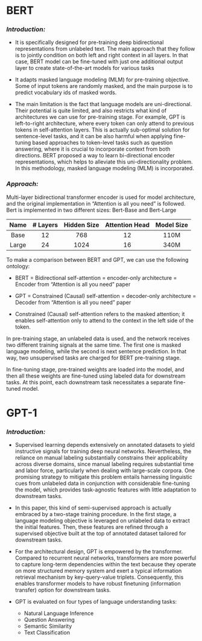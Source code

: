 
# BERT

### *Introduction:*

* It is specifically designed for pre-training deep bidirectional representations from unlabeled text. The main approach that they follow is to jointly condition on both left and right context in all layers. In that case, BERT model can be fine-tuned with just one additional output layer to create state-of-the-art models for various tasks

* It adapts masked language modeling (MLM) for pre-training objective. Some of input tokens are randomly masked, and the main purpose is to predict vocabulary ids of masked words. 

* The main limitation is the fact that language models are uni-directional. Their potential is quite limited, and also restricts what kind of architectures we can use for pre-training stage. For example,  GPT is left-to-right architecture, where every token can only attend to previous tokens in self-attention layers. This is actually sub-optimal solution for sentence-level tasks, and it can be also harmful when applying fine-tuning based approaches to token-level tasks such as question answering, where it is crucial to incorporate context from both directions. BERT proposed a way to learn bi-directional encoder representations, which helps to alleviate this uni-directionality problem. In this methodology, masked language modeling (MLM) is incorporated. 

### *Approach:*

Multi-layer bidirectional transformer encoder is used for model architecture, and the original implementation in “Attention is all you need” is followed. Bert is implemented in two different sizes: Bert-Base and Bert-Large

| Name  | # Layers | Hidden Size | Attention Head |Model Size
|:-----:|:--------:|:-----------:|:--------------:|:--------:
| Base  | 12  | 768 | 12 | 110M
| Large | 24  | 1024 | 16 | 340M


To make a comparison between BERT and GPT, we can use the following ontology:

   * BERT = Bidirectional self-attention = encoder-only architecture = Encoder from “Attention is all you need” paper

   * GPT = Constrained (Causal) self-attention = decoder-only architecture = Decoder from “Attention is all you need” paper

   * Constrained (Causal) self-attention refers to the masked attention; it enables self-attention only to attend to the context in the left side of the token.


In pre-training stage, an unlabeled data is used, and the network receives two different training signals at the same time. The first one is masked language modeling, while the second is next sentence prediction. In that way, two unsupervised tasks are charged for BERT pre-training stage. 

In fine-tuning stage, pre-trained weights are loaded into the model, and then all these weights are fine-tuned using labeled data for downstream tasks. At this point, each downstream task necessitates a separate fine-tuned model. 


# GPT-1

### *Introduction:*

* Supervised learning depends extensively on annotated datasets to yield instructive signals for training deep neural networks. Nevertheless, the reliance on manual labeling substantially constrains their applicability across diverse domains, since manual labeling requires substantial time and labor force, particularly when dealing with large-scale corpora. One promising strategy to mitigate this problem entails harnessing linguistic cues from unlabeled data in conjunction with considerable fine-tuning the model, which provides task-agnostic features with little adaptation to downstream tasks. 

* In this paper, this kind of semi-supervised approach is actually embraced by a two-stage training procedure. In the first stage, a language modeling objective is leveraged on unlabeled data to extract the initial features. Then, these features are refined through a supervised objective built at the top of annotated dataset tailored for downstream tasks.

* For the architectural design, GPT is empowered by the transformer. Compared to recurrent neural networks, transformers are more powerful to capture long-term dependencies within the text because they operate on more structured memory system and exert a typical information retrieval mechanism by key-query-value triplets. Consequently, this enables transformer models to have robust finetuning (information transfer) option for downstream tasks. 

* GPT is evaluated on four types of language understanding tasks:
    * Natural Language Inference
    * Question Answering
    * Semantic Similarity
    * Text Classification